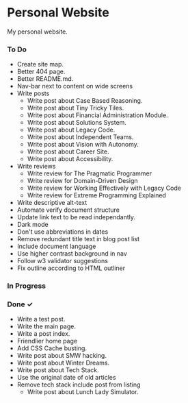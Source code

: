# Personal Website
My personal website.

### To Do

- Create site map.  
- Better 404 page.  
- Better README.md.  
- Nav-bar next to content on wide screens  
- Write posts  
  - Write post about Case Based Reasoning.  
  - Write post about Tiny Tricky Tiles.  
  - Write post about Financial Administration Module.  
  - Write post about Solutions System.  
  - Write post about Legacy Code.  
  - Write post about Independent Teams.  
  - Write post about Vision with Autonomy.  
  - Write post about Career Site.  
  - Write post about Accessibility.  
- Write reviews  
  - Write review for The Pragmatic Programmer  
  - Write review for Domain-Driven Design  
  - Write review for Working Effectively with Legacy Code  
  - Write review for Extreme Programming Explained  
- Write descriptive alt-text  
- Automate verify document structure  
- Update link text to be read independantly.  
- Dark mode  
- Don't use abbreviations in dates  
- Remove redundant title text in blog post list  
- Include document language  
- Use higher contrast background in nav  
- Follow w3 validator suggestions  
- Fix outline according to HTML outliner  

### In Progress


### Done ✓

- Write a test post.  
- Write the main page.  
- Write a post index.  
- Friendlier home page  
- Add CSS Cache busting.  
- Write post about SMW hacking.  
- Write post about Winter Dreams.  
- Write post about Tech Stack.  
- Use the original date of old articles  
- Remove tech stack include post from listing  
  - Write post about Lunch Lady Simulator.  

